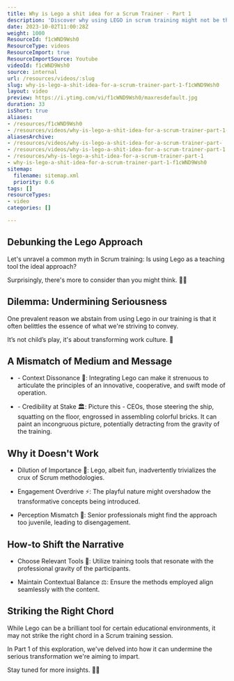 ```yaml
---
title: Why is Lego a shit idea for a Scrum Trainer - Part 1
description: 'Discover why using LEGO in scrum training might not be the best idea. Join us for Part 1 of this insightful discussion! #scrum #agile #shorts'
date: 2023-10-02T11:00:28Z
weight: 1000
ResourceId: f1cWND9Wsh0
ResourceType: videos
ResourceImport: true
ResourceImportSource: Youtube
videoId: f1cWND9Wsh0
source: internal
url: /resources/videos/:slug
slug: why-is-lego-a-shit-idea-for-a-scrum-trainer-part-1-f1cWND9Wsh0
layout: video
preview: https://i.ytimg.com/vi/f1cWND9Wsh0/maxresdefault.jpg
duration: 33
isShort: true
aliases:
- /resources/f1cWND9Wsh0
- /resources/videos/why-is-lego-a-shit-idea-for-a-scrum-trainer-part-1-f1cWND9Wsh0
aliasesArchive:
- /resources/videos/why-is-lego-a-shit-idea-for-a-scrum-trainer-part-
- /resources/videos/why-is-lego-a-shit-idea-for-a-scrum-trainer-part-1
- /resources/why-is-lego-a-shit-idea-for-a-scrum-trainer-part-1
- why-is-lego-a-shit-idea-for-a-scrum-trainer-part-1-f1cWND9Wsh0
sitemap:
  filename: sitemap.xml
  priority: 0.6
tags: []
resourceTypes:
- video
categories: []

---
```

## Debunking the Lego Approach 

Let's unravel a common myth in Scrum training: Is using Lego as a teaching tool the ideal approach?  

Surprisingly, there's more to consider than you might think. 🤔💡 

## Dilemma: Undermining Seriousness 

One prevalent reason we abstain from using Lego in our training is that it often belittles the essence of what we're striving to convey.  

It’s not child’s play, it's about transforming work culture. 🚀 

## A Mismatch of Medium and Message 

- \- Context Dissonance 🧩: Integrating Lego can make it strenuous to articulate the principles of an innovative, cooperative, and swift mode of operation. 

- \- Credibility at Stake 🏛️: Picture this - CEOs, those steering the ship, squatting on the floor, engrossed in assembling colorful bricks. It can paint an incongruous picture, potentially detracting from the gravity of the training. 

## Why it Doesn't Work 

- Dilution of Importance 🌊: Lego, albeit fun, inadvertently trivializes the crux of Scrum methodologies. 

- Engagement Overdrive ⚡: The playful nature might overshadow the transformative concepts being introduced. 

- Perception Mismatch 👀: Senior professionals might find the approach too juvenile, leading to disengagement. 

## How-to Shift the Narrative 

- Choose Relevant Tools 🔧: Utilize training tools that resonate with the professional gravity of the participants. 

- Maintain Contextual Balance ⚖️: Ensure the methods employed align seamlessly with the content. 

## Striking the Right Chord 

While Lego can be a brilliant tool for certain educational environments, it may not strike the right chord in a Scrum training session.  

In Part 1 of this exploration, we've delved into how it can undermine the serious transformation we're aiming to impart.  

Stay tuned for more insights. 🌟🔄
